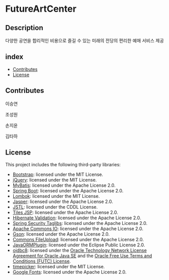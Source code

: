 # FutureArtCenter

## Description

다양한 공연을 합리적인 비용으로 즐길 수 있는 미래의 전당의 편리한 예매 서비스 제공

## index 

  - [Contributes](#contributes)
  - [License](#license)

## Contributes

이승연

조성원

손지윤

김타하

## License

This project includes the following third-party libraries:

- [Bootstrap](https://getbootstrap.com/docs/5.3/about/license/): licensed under the MIT License.
- [jQuery](https://github.com/jquery/jquery): licensed under the MIT License.
- [MyBatis](https://mybatis.org/mybatis-3/licenses.html): licensed under the Apache License 2.0.
- [Spring Boot](https://github.com/spring-projects/spring-boot): licensed under the Apache License 2.0.
- [Lombok](https://projectlombok.org/): licensed under the MIT License.
- [Jasper](https://mvnrepository.com/artifact/org.apache.tomcat.embed/tomcat-embed-jasper/10.1.5): licensed under the Apache License 2.0.
- [JSTL](https://mvnrepository.com/artifact/javax.servlet/jstl): licensed under the CDDL License.
- [Tiles JSP](https://tiles.apache.org/framework/license.html): licensed under the Apache License 2.0.
- [Hibernate Validation](https://mvnrepository.com/artifact/org.hibernate/hibernate-validator/6.1.6.Final): licensed under the Apache License 2.0.
- [Spring Security Taglibs](https://docs.spring.io/spring-security/reference/community.html): licensed under the Apache License 2.0.
- [Apache Commons IO](https://commons.apache.org/proper/commons-io/dependencies.html): licensed under the Apache License 2.0.
- [Gson](https://github.com/google/gson): licensed under the Apache License 2.0.
- [Commons FileUpload](https://commons.apache.org/proper/commons-fileupload/dependencies.html): licensed under the Apache License 2.0.
- [JavaORMPlugin](https://sourceforge.net/projects/java-orm-plugin/): licensed under the Eclipse Public License 2.0.
- [ojdbc8](https://www.oracle.com/database/technologies/appdev/jdbc-downloads.html): licensed under the [Oracle Technology Network License Agreement for Oracle Java SE](https://www.oracle.com/downloads/licenses/javase-license1.html) and the [Oracle Free Use Terms and Conditions (FUTC) License](https://www.oracle.com/downloads/licenses/oracle-free-license.html). 
- [timepicker](https://github.com/wvega/timepicker): licensed under the MIT License.
- [Google Fonts](https://developers.google.com/fonts/terms): licensed under the Apache License 2.0.
